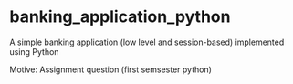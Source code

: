 # banking_application_python
A simple banking application (low level and session-based) implemented using Python

Motive: Assignment question (first semsester python)
